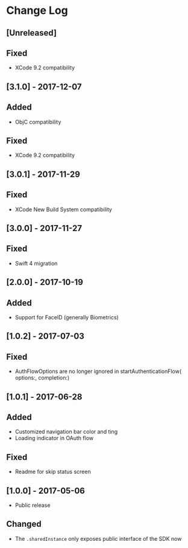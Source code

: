 # Change Log

## [Unreleased]

## Fixed
- XCode 9.2 compatibility

## [3.1.0] - 2017-12-07

## Added
- ObjC compatibility

## Fixed
- XCode 9.2 compatibility

## [3.0.1] - 2017-11-29

## Fixed
- XCode New Build System compatibility

## [3.0.0] - 2017-11-27

## Fixed 
- Swift 4 migration

## [2.0.0] - 2017-10-19

## Added
- Support for FaceID (generally Biometrics)

## [1.0.2] - 2017-07-03

## Fixed 
- AuthFlowOptions are no longer ignored in startAuthenticationFlow( options:, completion:)

## [1.0.1] - 2017-06-28

## Added
- Customized navigation bar color and ting
- Loading indicator in OAuth flow

## Fixed
- Readme for skip status screen

## [1.0.0] - 2017-05-06
- Public release

## Changed
- The `.sharedInstance` only exposes public interface of the SDK now
